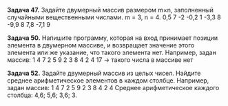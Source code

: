 **Задача 47.** Задайте двумерный массив размером m×n, заполненный случайными вещественными числами.
m = 3, n = 4.
0,5 7 -2 -0,2
1 -3,3 8 -9,9
8 7,8 -7,1 9

**Задача 50.** Напишите программу, которая на вход принимает позиции элемента в двумерном массиве, и возвращает значение этого элемента или же указание, что такого элемента нет.
Например, задан массив:
1 4 7 2
5 9 2 3
8 4 2 4
17 -> такого числа в массиве нет

**Задача 52.** Задайте двумерный массив из целых чисел. Найдите среднее арифметическое элементов в каждом столбце.
Например, задан массив:
1 4 7 2
5 9 2 3
8 4 2 4
Среднее арифметическое каждого столбца: 4,6; 5,6; 3,6; 3.